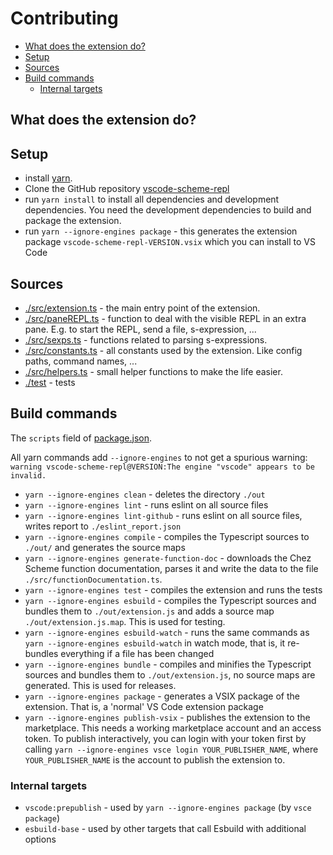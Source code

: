 # Contributing

- [What does the extension do?](#what-does-the-extension-do)
- [Setup](#setup)
- [Sources](#sources)
- [Build commands](#build-commands)
  - [Internal targets](#internal-targets)

## What does the extension do?

## Setup

- install [yarn](https://yarnpkg.com/getting-started/install).
- Clone the GitHub repository [vscode-scheme-repl](https://github.com/Release-Candidate/vscode-scheme-repl)
- run `yarn install` to install all dependencies and development dependencies. You need the development dependencies to build and package the extension.
- run `yarn --ignore-engines package` - this generates the extension package `vscode-scheme-repl-VERSION.vsix` which you can install to VS Code

## Sources

- [./src/extension.ts](./src/extension.ts) - the main entry point of the extension.
- [./src/paneREPL.ts](./src/paneREPL.ts) - function to deal with the visible REPL in an extra pane. E.g. to start the REPL, send a file, s-expression, ...
- [./src/sexps.ts](./src/sexps.ts) - functions related to parsing s-expressions.
- [./src/constants.ts](./src/constants.ts) - all constants used by the extension. Like config paths, command names, ...
- [./src/helpers.ts](./src/helpers.ts) - small helper functions to make the life easier.
- [./test](./test) - tests

## Build commands

The `scripts` field of [package.json](package.json).

All yarn commands add `--ignore-engines` to not get a spurious warning:
`warning vscode-scheme-repl@VERSION:The engine "vscode" appears to be invalid.`

- `yarn --ignore-engines clean` - deletes the directory `./out`
- `yarn --ignore-engines lint` - runs eslint on all source files
- `yarn --ignore-engines lint-github` - runs eslint on all source files, writes report to `./eslint_report.json`
- `yarn --ignore-engines compile` - compiles the Typescript sources to `./out/` and generates the source maps
- `yarn --ignore-engines generate-function-doc` - downloads the Chez Scheme function documentation, parses it and write the data to the file `./src/functionDocumentation.ts`.
- `yarn --ignore-engines test` - compiles the extension and runs the tests
- `yarn --ignore-engines esbuild` - compiles the Typescript sources and bundles them to `./out/extension.js` and adds a source map `./out/extension.js.map`. This is used for testing.
- `yarn --ignore-engines esbuild-watch` - runs the same commands as `yarn --ignore-engines esbuild-watch` in watch mode, that is, it re-bundles everything if a file has been changed
- `yarn --ignore-engines bundle` - compiles and minifies the Typescript sources and bundles them to `./out/extension.js`, no source maps are generated. This is used for releases.
- `yarn --ignore-engines package` - generates a VSIX package of the extension. That is, a 'normal' VS Code extension package
- `yarn --ignore-engines publish-vsix` - publishes the extension to the marketplace. This needs a working marketplace account and an access token. To publish interactively, you can login with your token first by calling `yarn --ignore-engines vsce login YOUR_PUBLISHER_NAME`, where `YOUR_PUBLISHER_NAME` is the account to publish the extension to.

### Internal targets

- `vscode:prepublish` - used by `yarn --ignore-engines package` (by `vsce package`)
- `esbuild-base` - used by other targets that call Esbuild with additional options
